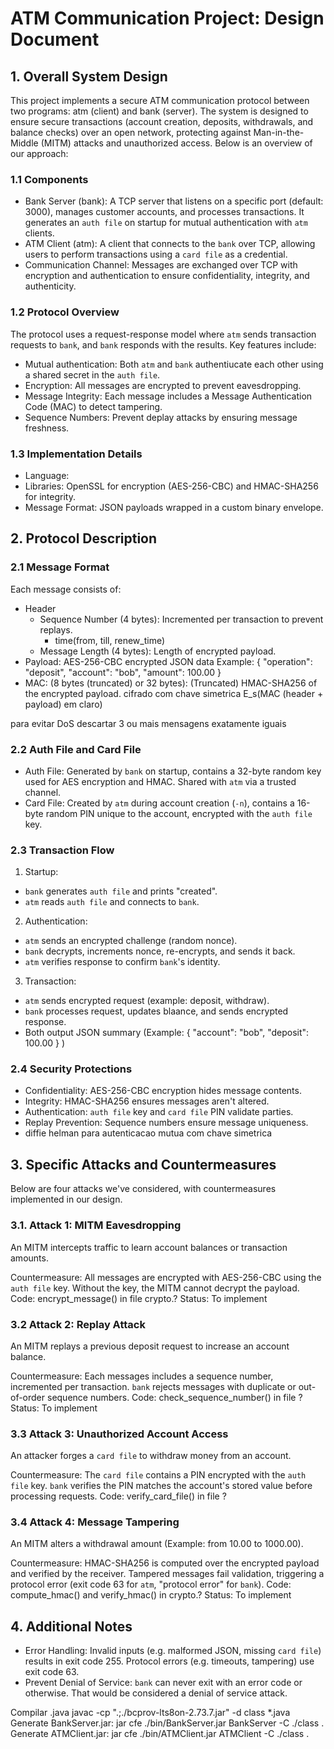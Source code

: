 # ATM Communication Project: Design Document

## 1. Overall System Design
This project implements a secure ATM communication protocol between two programs: atm (client) and bank (server). The system is designed to ensure secure transactions (account creation, deposits, withdrawals, and balance checks) over an open network, protecting against Man-in-the-Middle (MITM) attacks and unauthorized access. Below is an overview of our approach:

### 1.1 Components
- Bank Server (bank): A TCP server that listens on a specific port (default: 3000), manages customer accounts, and processes transactions. It generates an `auth file` on startup for mutual authentication with `atm` clients.
- ATM Client (atm): A client that connects to the `bank` over TCP, allowing users to perform transactions using a `card file` as a credential.
- Communication Channel: Messages are exchanged over TCP with encryption and authentication to ensure confidentiality, integrity, and authenticity.

### 1.2 Protocol Overview
The protocol uses a request-response model where `atm` sends transaction requests to `bank`, and `bank` responds with the results. Key features include:
- Mutual authentication: Both `atm` and `bank` authentiucate each other using a shared secret in the `auth file`.
- Encryption: All messages are encrypted to prevent eavesdropping.
- Message Integrity: Each message includes a Message Authentication Code (MAC) to detect tampering.
- Sequence Numbers: Prevent deplay attacks by ensuring message freshness.

### 1.3 Implementation Details
- Language:
- Libraries: OpenSSL for encryption (AES-256-CBC) and HMAC-SHA256 for integrity.
- Message Format: JSON payloads wrapped in a custom binary envelope.

## 2. Protocol Description
### 2.1 Message Format
Each message consists of:
- Header
	- Sequence Number (4 bytes): Incremented per transaction to prevent replays.
		- time(from, till, renew_time)
	- Message Length (4 bytes): Length of encrypted payload.
- Payload: AES-256-CBC encrypted JSON data
	Example: { "operation": "deposit", "account": "bob", "amount": 100.00 }
- MAC: (8 bytes (truncated) or 32 bytes): (Truncated) HMAC-SHA256 of the encrypted payload.
cifrado com chave simetrica E_s(MAC (header + payload) em claro)

para evitar DoS descartar 3 ou mais mensagens exatamente iguais

### 2.2 Auth File and Card File
- Auth File: Generated by `bank` on startup, contains a 32-byte random key used for AES encryption and HMAC. Shared with `atm` via a trusted channel.
- Card File: Created by `atm` during account creation (`-n`), contains a 16-byte random PIN unique to the account, encrypted with the `auth file` key.

### 2.3 Transaction Flow
1. Startup:
- `bank` generates `auth file` and prints "created".
- `atm` reads `auth file` and connects to `bank`.

2. Authentication:
- `atm` sends an encrypted challenge (random nonce).
- `bank` decrypts, increments nonce, re-encrypts, and sends it back.
- `atm` verifies response to confirm `bank`'s identity.

3. Transaction:
- `atm` sends encrypted request (example: deposit, withdraw).
- `bank` processes request, updates blaance, and sends encrypted response.
- Both output JSON summary (Example: { "account": "bob", "deposit": 100.00 } )

### 2.4 Security Protections
- Confidentiality: AES-256-CBC encryption hides message contents.
- Integrity: HMAC-SHA256 ensures messages aren't altered.
- Authentication: `auth file` key and `card file` PIN validate parties.
- Replay Prevention: Sequence numbers ensure message uniqueness.
- diffie helman para autenticacao mutua com chave simetrica
## 3. Specific Attacks and Countermeasures

Below are four attacks we've considered, with countermeasures implemented in our design.

### 3.1. Attack 1: MITM Eavesdropping
An MITM intercepts traffic to learn account balances or transaction amounts.

Countermeasure: All messages are encrypted with AES-256-CBC using the `auth file` key. Without the key, the MITM cannot decrypt the payload.
Code: encrypt_message() in file crypto.?
Status: To implement

### 3.2 Attack 2: Replay Attack
An MITM replays a previous deposit request to increase an account balance.

Countermeasure: Each messages includes a sequence number, incremented per transaction. `bank` rejects messages with duplicate or out-of-order sequence numbers.
Code: check_sequence_number() in file ?
Status: To implement

### 3.3 Attack 3: Unauthorized Account Access
An attacker forges a `card file` to withdraw money from an account.

Countermeasure: The `card file` contains a PIN encrypted with the `auth file` key. `bank` verifies the PIN matches the account's stored value before processing requests.
Code: verify_card_file() in file ?

### 3.4 Attack 4: Message Tampering
An MITM alters a withdrawal amount (Example: from 10.00 to 1000.00).

Countermeasure: HMAC-SHA256 is computed over the encrypted payload and verified by the receiver. Tampered messages fail validation, triggering a protocol error (exit code 63 for `atm`, "protocol error" for `bank`).
Code: compute_hmac() and verify_hmac() in crypto.?
Status: To implement

## 4. Additional Notes
- Error Handling: Invalid inputs (e.g. malformed JSON, missing `card file`) results in exit code 255. Protocol errors (e.g. timeouts, tampering) use exit code 63.
- Prevent Denial of Service: `bank` can never exit with an error code or otherwise. That would be considered a denial of service attack.


Compilar .java
javac -cp ".;./bcprov-lts8on-2.73.7.jar" -d class *.java
Generate BankServer.jar:
jar cfe ./bin/BankServer.jar BankServer -C ./class .
Generate ATMClient.jar:
jar cfe ./bin/ATMClient.jar ATMClient -C ./class .
